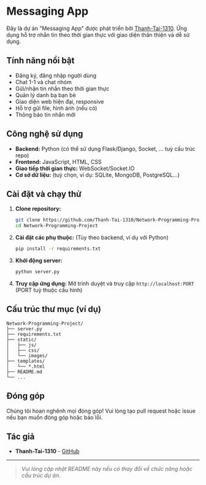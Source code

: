 # Messaging App

Đây là dự án "Messaging App" được phát triển bởi [Thanh-Tai-1310](https://github.com/Thanh-Tai-1310). Ứng dụng hỗ trợ nhắn tin theo thời gian thực với giao diện thân thiện và dễ sử dụng.

## Tính năng nổi bật

- Đăng ký, đăng nhập người dùng
- Chat 1-1 và chat nhóm
- Gửi/nhận tin nhắn theo thời gian thực
- Quản lý danh bạ bạn bè
- Giao diện web hiện đại, responsive
- Hỗ trợ gửi file, hình ảnh (nếu có)
- Thông báo tin nhắn mới

## Công nghệ sử dụng

- **Backend:** Python (có thể sử dụng Flask/Django, Socket, ... tuỳ cấu trúc repo)
- **Frontend:** JavaScript, HTML, CSS
- **Giao tiếp thời gian thực:** WebSocket/Socket.IO
- **Cơ sở dữ liệu:** (tuỳ chọn, ví dụ: SQLite, MongoDB, PostgreSQL...)

## Cài đặt và chạy thử

1. **Clone repository:**
   ```bash
   git clone https://github.com/Thanh-Tai-1310/Network-Programming-Project.git
   cd Network-Programming-Project
   ```

2. **Cài đặt các phụ thuộc:**
   (Tùy theo backend, ví dụ với Python)
   ```bash
   pip install -r requirements.txt
   ```

3. **Khởi động server:**
   ```bash
   python server.py
   ```

4. **Truy cập ứng dụng:**
   Mở trình duyệt và truy cập `http://localhost:PORT` (PORT tuỳ thuộc cấu hình)

## Cấu trúc thư mục (ví dụ)

```
Network-Programming-Project/
├── server.py
├── requirements.txt
├── static/
│   ├── js/
│   ├── css/
│   └── images/
├── templates/
│   └── *.html
├── README.md
└── ...
```

## Đóng góp

Chúng tôi hoan nghênh mọi đóng góp! Vui lòng tạo pull request hoặc issue nếu bạn muốn đóng góp hoặc báo lỗi.

## Tác giả

- **Thanh-Tai-1310** - [GitHub](https://github.com/Thanh-Tai-1310)

---

> *Vui lòng cập nhật README này nếu có thay đổi về chức năng hoặc cấu trúc dự án.*
